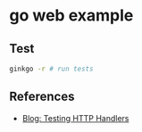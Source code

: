 # go web example

## Test

```sh
ginkgo -r # run tests
```

## References

* [Blog: Testing HTTP Handlers](http://blog.questionable.services/article/testing-http-handlers-go/)
